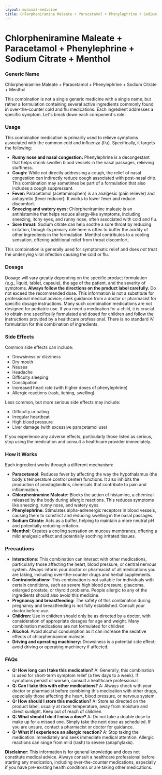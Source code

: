 ```yaml
---
layout: minimal-medicine
title: Chlorpheniramine Maleate + Paracetamol + Phenylephrine + Sodium Citrate + Menthol
---
```


# Chlorpheniramine Maleate + Paracetamol + Phenylephrine + Sodium Citrate + Menthol
### Generic Name
Chlorpheniramine Maleate + Paracetamol + Phenylephrine + Sodium Citrate + Menthol


This combination is not a single generic medicine with a single name, but rather a formulation containing several active ingredients commonly found in over-the-counter cold and flu medications.  Each ingredient addresses a specific symptom. Let's break down each component's role.

### Usage

This combination medication is primarily used to relieve symptoms associated with the common cold and influenza (flu).  Specifically, it targets the following:

* **Runny nose and nasal congestion:** Phenylephrine is a decongestant that helps shrink swollen blood vessels in the nasal passages, relieving stuffiness.
* **Cough:** While not directly addressing a cough, the relief of nasal congestion can indirectly reduce cough associated with post-nasal drip.  This combination may sometimes be part of a formulation that also includes a cough suppressant.
* **Fever:** Paracetamol (acetaminophen) is an analgesic (pain reliever) and antipyretic (fever reducer). It works to lower fever and reduce discomfort.
* **Sneezing and watery eyes:** Chlorpheniramine maleate is an antihistamine that helps reduce allergy-like symptoms, including sneezing, itchy eyes, and runny nose, often associated with cold and flu.
* **Sore throat:**  Sodium citrate can help soothe a sore throat by reducing irritation, though its primary role here is often to buffer the acidity of other ingredients in the formulation. Menthol contributes to a cooling sensation, offering additional relief from throat discomfort.

This combination is generally used for symptomatic relief and does *not* treat the underlying viral infection causing the cold or flu.

### Dosage

Dosage will vary greatly depending on the specific product formulation (e.g., liquid, tablet, capsule), the age of the patient, and the severity of symptoms.  **Always follow the directions on the product label carefully.**  Do not exceed the recommended dose.  This information is not a substitute for professional medical advice; seek guidance from a doctor or pharmacist for specific dosage instructions.  Many such combination medications are not designed for pediatric use.  If you need a medication for a child, it is crucial to obtain one specifically formulated and dosed for children and follow the instructions provided by a healthcare professional.  There is no standard IV formulation for this combination of ingredients.

### Side Effects

Common side effects can include:

* Drowsiness or dizziness
* Dry mouth
* Nausea
* Headache
* Difficulty sleeping
* Constipation
* Increased heart rate (with higher doses of phenylephrine)
* Allergic reactions (rash, itching, swelling)


Less common, but more serious side effects may include:

* Difficulty urinating
* Irregular heartbeat
* High blood pressure
* Liver damage (with excessive paracetamol use)

If you experience any adverse effects, particularly those listed as serious, stop using the medication and consult a healthcare provider immediately.


### How it Works

Each ingredient works through a different mechanism:

* **Paracetamol:** Reduces fever by affecting the way the hypothalamus (the body's temperature control center) functions. It also inhibits the production of prostaglandins, chemicals that contribute to pain and inflammation.
* **Chlorpheniramine Maleate:** Blocks the action of histamine, a chemical released by the body during allergic reactions. This reduces symptoms like sneezing, runny nose, and watery eyes.
* **Phenylephrine:** Stimulates alpha-adrenergic receptors in blood vessels, causing them to constrict and reducing swelling in the nasal passages.
* **Sodium Citrate:** Acts as a buffer, helping to maintain a more neutral pH and potentially reducing irritation.
* **Menthol:** Creates a cooling sensation on mucous membranes, offering a mild analgesic effect and potentially soothing irritated tissues.


### Precautions

* **Interactions:** This combination can interact with other medications, particularly those affecting the heart, blood pressure, or central nervous system. Always inform your doctor or pharmacist of all medications you are taking, including over-the-counter drugs and herbal supplements.
* **Contraindications:**  This combination is not suitable for individuals with certain conditions, such as severe high blood pressure, glaucoma, enlarged prostate, or thyroid problems.  People allergic to any of the ingredients should also avoid this medicine.
* **Pregnancy and breastfeeding:** The safety of this combination during pregnancy and breastfeeding is not fully established. Consult your doctor before use.
* **Children:** Use in children should only be as directed by a doctor, with consideration of appropriate dosages for age and weight. Many combination medications are not formulated for children.
* **Alcohol:** Avoid alcohol consumption as it can increase the sedative effects of chlorpheniramine maleate.
* **Driving and operating machinery:** Drowsiness is a potential side effect; avoid driving or operating machinery if affected.


### FAQs

* **Q: How long can I take this medication?**  A:  Generally, this combination is used for short-term symptom relief (a few days to a week).  If symptoms persist or worsen, consult a healthcare professional.
* **Q: Can I take this with other medications?** A:  Always check with your doctor or pharmacist before combining this medication with other drugs, especially those affecting the heart, blood pressure, or nervous system.
* **Q: How should I store this medication?** A: Store as directed on the product label, usually at room temperature, away from moisture and direct sunlight. Keep out of reach of children.
* **Q: What should I do if I miss a dose?** A: Do not take a double dose to make up for a missed one.  Simply take the next dose as scheduled.  If you are unsure, contact a pharmacist or doctor for guidance.
* **Q: What if I experience an allergic reaction?** A: Stop taking the medication immediately and seek immediate medical attention.  Allergic reactions can range from mild (rash) to severe (anaphylaxis).


**Disclaimer:** This information is for general knowledge and does not constitute medical advice. Always consult a healthcare professional before starting any medication, including over-the-counter medications, especially if you have pre-existing health conditions or are taking other medications.
